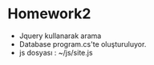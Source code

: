 # Homework2

- Jquery kullanarak arama
- Database program.cs'te oluşturuluyor.
- js dosyası : ~/js/site.js
